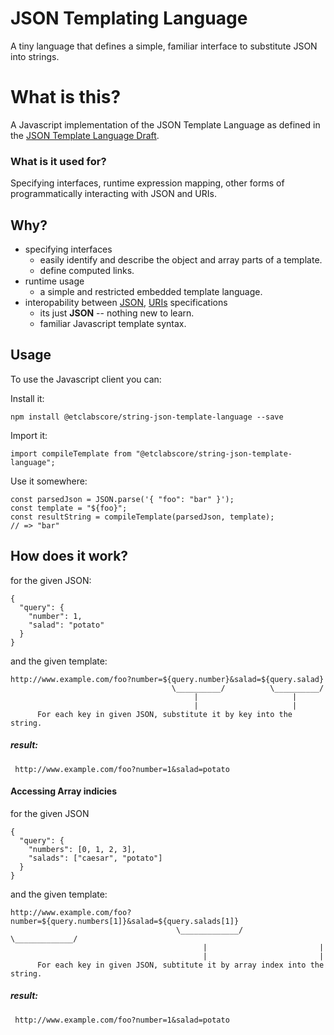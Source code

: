 # JSON Templating Language
A tiny language that defines a simple, familiar interface to substitute JSON into strings.

# What is this?
A Javascript implementation of the JSON Template Language as defined in the [JSON Template Language Draft](https://tools.ietf.org/html/draft-jonas-json-template-language-01).


### What is it used for?
Specifying interfaces, runtime expression mapping, other forms of programmatically interacting with JSON and URIs.

## Why?
- specifying interfaces
  - easily identify and describe the object and array parts of a template.
  - define computed links.
- runtime usage
  - a simple and restricted embedded template language.
- interopability between [JSON](https://tools.ietf.org/html/rfc7159), [URIs](https://tools.ietf.org/html/rfc3986) specifications
  - its just **JSON** -- nothing new to learn.
  - familiar Javascript template syntax.

## Usage

To use the Javascript client you can:

Install it:
```
npm install @etclabscore/string-json-template-language --save
```

Import it:
```
import compileTemplate from "@etclabscore/string-json-template-language";
```

Use it somewhere:
```
const parsedJson = JSON.parse('{ "foo": "bar" }');
const template = "${foo}";
const resultString = compileTemplate(parsedJson, template);
// => "bar"
```

## How does it work?


for the given JSON:

```
{
  "query": {
    "number": 1,
    "salad": "potato"
  }
}
```

and the given template:

```
http://www.example.com/foo?number=${query.number}&salad=${query.salad}
                                    \__________/          \__________/
                                         |                     |
                                         |                     |
      For each key in given JSON, substitute it by key into the string.
```

##### result:

```
 http://www.example.com/foo?number=1&salad=potato
```

#### Accessing Array indicies

for the given JSON

```
{
  "query": {
    "numbers": [0, 1, 2, 3],
    "salads": ["caesar", "potato"]
  }
}
```

and the given template:

```
http://www.example.com/foo?number=${query.numbers[1]}&salad=${query.salads[1]}
                                     \_____________/          \_____________/
                                           |                         |
                                           |                         |
      For each key in given JSON, subtitute it by array index into the string.
```

##### result:

```
 http://www.example.com/foo?number=1&salad=potato
```

